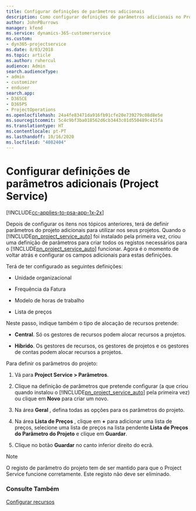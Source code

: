 ```yaml
---
title: Configurar definições de parâmetros adicionais
description: Como configurar definições de parâmetros adicionais no Project Service
author: JohnPBurrows
manager: kfend
ms.service: dynamics-365-customerservice
ms.custom:
- dyn365-projectservice
ms.date: 8/03/2018
ms.topic: article
ms.author: ruhercul
audience: Admin
search.audienceType:
- admin
- customizer
- enduser
search.app:
- D365CE
- D365PS
- ProjectOperations
ms.openlocfilehash: 24a4fe83471da916fb91cfe20e739279c08d8e5e
ms.sourcegitcommit: 5c4c9bf3ba018562d6cb3443c01d550489c415fa
ms.translationtype: HT
ms.contentlocale: pt-PT
ms.lasthandoff: 10/16/2020
ms.locfileid: "4082404"
---
```

# <a name="configure-additional-parameter-settings-project-service"></a>Configurar definições de parâmetros adicionais (Project Service)

[!INCLUDE[cc-applies-to-psa-app-1x-2x](../includes/cc-applies-to-psa-app-1x-2x.md)]

Depois de configurar os itens nos tópicos anteriores, terá de definir parâmetros do projeto adicionais para utilizar nos seus projetos. Quando o [!INCLUDE[pn_project_service_auto](../includes/pn-project-service-auto.md)] foi instalado pela primeira vez, criou uma definição de parâmetros para criar todos os registos necessários para o [!INCLUDE[pn_project_service_auto](../includes/pn-project-service-auto.md)] funcionar. Agora é o momento de voltar atrás e configurar os campos adicionais para estas definições.  
  
 Terá de ter configurado as seguintes definições:  
  
-   Unidade organizacional  
  
-   Frequência da Fatura  
  
-   Modelo de horas de trabalho  
  
-   Lista de preços  
 
Neste passo, indique também o tipo de alocação de recursos pretende:  
  
- **Central**. Só os gestores de recursos podem alocar recursos a projetos.  
  
- **Híbrido**. Os gestores de recursos, os gestores de projetos e os gestores de contas podem alocar recursos a projetos.  
  
 
Para definir os parâmetros do projeto:  
  
1. Vá para **Project Service > Parâmetros**.  
  
2. Clique na definição de parâmetros que pretende configurar (a que criou quando instalou o [!INCLUDE[pn_project_service_auto](../includes/pn-project-service-auto.md)] pela primeira vez) ou clique em **Novo** para criar um novo.  
  
3. Na área **Geral** , defina todas as opções para os parâmetros do projeto.  
  
4. Na área **Lista de Preços** , clique em **+** para adicionar uma lista de preços, selecione uma lista de preços na lista pendente **Lista de Preços do Parâmetro do Projeto** e clique em **Guardar**.  
  
5. Clique no botão **Guardar** no canto inferior direito do ecrã.  

> [!NOTE]
> O registo de parâmetro do projeto tem de ser mantido para que o Project Service funcione corretamente. Este registo não deve ser eliminado.

### <a name="see-also"></a>Consulte Também  
 [Configurar recursos](../psa/set-up-resources.md)
